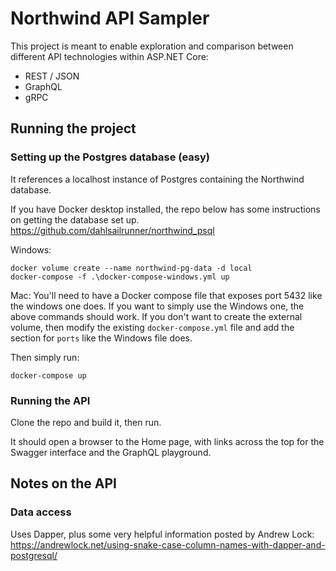 # Northwind API Sampler
This project is meant to enable exploration and comparison 
between different API technologies within ASP.NET Core:

* REST / JSON 
* GraphQL
* gRPC

## Running the project 
### Setting up the Postgres database (easy)
It references a localhost instance of Postgres containing the Northwind database.

If you have Docker desktop installed, the repo below has some instructions on getting the database set up.
https://github.com/dahlsailrunner/northwind_psql

Windows:
```
docker volume create --name northwind-pg-data -d local
docker-compose -f .\docker-compose-windows.yml up
```

Mac:
You'll need to have a Docker compose file that exposes port 5432 like the windows one does.
If you want to simply use the Windows one, the above commands should work.  If you don't want
to create the external volume, then modify the existing `docker-compose.yml` file 
and add the section for `ports` like the Windows file does.  

Then simply run:
```
docker-compose up
```
### Running the API
Clone the repo and build it, then run.

It should open a browser to the Home page, with links across the top for the Swagger interface and the GraphQL playground.

## Notes on the API
### Data access
Uses Dapper, plus some very helpful information posted by Andrew Lock:
https://andrewlock.net/using-snake-case-column-names-with-dapper-and-postgresql/
